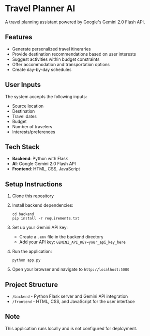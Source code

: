 # Travel Planner AI

A travel planning assistant powered by Google's Gemini 2.0 Flash API.

## Features

- Generate personalized travel itineraries
- Provide destination recommendations based on user interests
- Suggest activities within budget constraints
- Offer accommodation and transportation options
- Create day-by-day schedules

## User Inputs

The system accepts the following inputs:

- Source location
- Destination
- Travel dates
- Budget
- Number of travelers
- Interests/preferences

## Tech Stack

- **Backend**: Python with Flask
- **AI**: Google Gemini 2.0 Flash API
- **Frontend**: HTML, CSS, JavaScript

## Setup Instructions

1. Clone this repository
2. Install backend dependencies:
   ```
   cd backend
   pip install -r requirements.txt
   ```
3. Set up your Gemini API key:
   - Create a `.env` file in the backend directory
   - Add your API key: `GEMINI_API_KEY=your_api_key_here`

4. Run the application:
   ```
   python app.py
   ```
5. Open your browser and navigate to `http://localhost:5000`

## Project Structure

- `/backend` - Python Flask server and Gemini API integration
- `/frontend` - HTML, CSS, and JavaScript for the user interface

## Note

This application runs locally and is not configured for deployment.